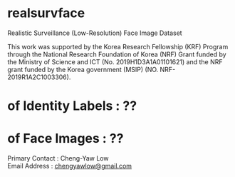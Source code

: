 # realsurvface
Realistic Surveillance (Low-Resolution) Face Image Dataset 

This work was supported by the Korea Research Fellowship (KRF) Program through the National Research Foundation of Korea (NRF) Grant funded by the
Ministry of Science and ICT (No. 2019H1D3A1A01101621) and the NRF grant funded by the Korea government (MSIP) (NO. NRF-2019R1A2C1003306). 
  
# of Identity Labels : ??
# of Face Images     : ??

Primary Contact : Cheng-Yaw Low  
Email Address : chengyawlow@gmail.com  
